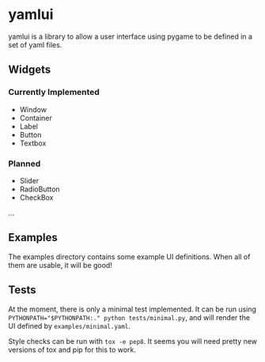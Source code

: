 # yamlui

yamlui is a library to allow a user interface using pygame to be defined
in a set of yaml files.

## Widgets

### Currently Implemented

* Window
* Container
* Label
* Button
* Textbox

### Planned

* Slider
* RadioButton
* CheckBox

...

## Examples

The examples directory contains some example UI definitions. When all of
them are usable, it will be good!

## Tests

At the moment, there is only a minimal test implemented. It can be run
using `PYTHONPATH="$PYTHONPATH:." python tests/minimal.py`, and will
render the UI defined by `examples/minimal.yaml`.

Style checks can be run with `tox -e pep8`. It seems you will need pretty
new versions of tox and pip for this to work.
